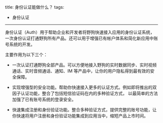 title: 身份认证能做什么？
tags:
- 身份认证
---

身份认证（Auth）用于帮助企业和开发者将野狗快速接入应用的身份认证系统，一次身份认证打通野狗所有产品。还可以用于增强已有帐户体系和简化新应用中账号系统的开发。

主要作用为以下三个：


- 一次认证打通野狗全部产品。可以方便地接入野狗的实时数据同步、实时视频通话、实时音频通话、通知、IM 等产品中，让你的用户隐私得到最有效的安全保障。

- 实现增强型的安全功能。帮助你快速接入更多的认证方式。例如即将推出的双因子认证功能，整合了包括短信验证码在内的多种验证方式， 以最简单的方法加强了已有账号系统的登录安全。

- 快速集成注册和身份验证功能。整合多种验证方式，提供完整的账号功能，让你快速将用户注册和身份验证功能集成到应用当中，缩短产品上市时间。
